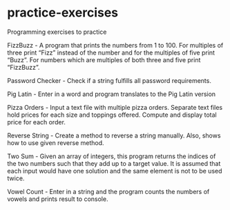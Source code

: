 # practice-exercises
Programming exercises to practice

FizzBuzz - A program that prints the numbers from 1 to 100. For multiples of three print “Fizz” instead of the number and for the multiples of five print “Buzz”. For numbers which are multiples of both three and five print “FizzBuzz”.

Password Checker - Check if a string fulfills all password requirements. 

Pig Latin - Enter in a word and program translates to the Pig Latin version

Pizza Orders - Input a text file with multiple pizza orders. Separate text files hold prices for each size and toppings offered. Compute and display total price for each order.

Reverse String - Create a method to reverse a string manually. Also, shows how to use given reverse method.

Two Sum - Given an array of integers, this program returns the indices of the two numbers such that they add up to a target value. It is assumed that each input would have one solution and the same element is not to be used twice. 

Vowel Count - Enter in a string and the program counts the numbers of vowels and prints result to console. 
